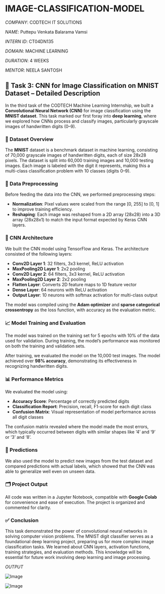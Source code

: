 # IMAGE-CLASSIFICATION-MODEL

*COMPANY*: CODTECH IT SOLUTIONS

*NAME*: Puttepu Venkata Balarama Vamsi

*INTERN ID*: CT04DN135

*DOMAIN*: MACHINE LEARNING

*DURATION*: 4 WEEKS

*MENTOR*: NEELA SANTOSH

## 🧠 Task 3: CNN for Image Classification on MNIST Dataset – Detailed Description

In the third task of the CODTECH Machine Learning Internship, we built a **Convolutional Neural Network (CNN)** for image classification using the **MNIST dataset**. This task marked our first foray into **deep learning**, where we explored how CNNs process and classify images, particularly grayscale images of handwritten digits (0–9).

### 📁 Dataset Overview

The **MNIST** dataset is a benchmark dataset in machine learning, consisting of 70,000 grayscale images of handwritten digits, each of size 28x28 pixels. The dataset is split into 60,000 training images and 10,000 testing images. Each image is labeled with the digit it represents, making this a multi-class classification problem with 10 classes (digits 0–9).

### 🔄 Data Preprocessing

Before feeding the data into the CNN, we performed preprocessing steps:
- **Normalization**: Pixel values were scaled from the range [0, 255] to [0, 1] to improve training efficiency.
- **Reshaping**: Each image was reshaped from a 2D array (28x28) into a 3D array (28x28x1) to match the input format expected by Keras CNN layers.

### 🧠 CNN Architecture

We built the CNN model using TensorFlow and Keras. The architecture consisted of the following layers:
- **Conv2D Layer 1**: 32 filters, 3x3 kernel, ReLU activation
- **MaxPooling2D Layer 1**: 2x2 pooling
- **Conv2D Layer 2**: 64 filters, 3x3 kernel, ReLU activation
- **MaxPooling2D Layer 2**: 2x2 pooling
- **Flatten Layer**: Converts 2D feature maps to 1D feature vector
- **Dense Layer**: 64 neurons with ReLU activation
- **Output Layer**: 10 neurons with softmax activation for multi-class output

The model was compiled using the **Adam optimizer** and **sparse categorical crossentropy** as the loss function, with accuracy as the evaluation metric.

### 📈 Model Training and Evaluation

The model was trained on the training set for 5 epochs with 10% of the data used for validation. During training, the model’s performance was monitored on both the training and validation sets.

After training, we evaluated the model on the 10,000 test images. The model achieved over **98% accuracy**, demonstrating its effectiveness in recognizing handwritten digits.

### 📊 Performance Metrics

We evaluated the model using:
- **Accuracy Score**: Percentage of correctly predicted digits
- **Classification Report**: Precision, recall, F1-score for each digit class
- **Confusion Matrix**: Visual representation of model performance across all digit classes

The confusion matrix revealed where the model made the most errors, which typically occurred between digits with similar shapes like ‘4’ and ‘9’ or ‘3’ and ‘8’.

### 🧪 Predictions

We also used the model to predict new images from the test dataset and compared predictions with actual labels, which showed that the CNN was able to generalize well even on unseen data.

### 🗂 Project Output

All code was written in a Jupyter Notebook, compatible with **Google Colab** for convenience and ease of execution. The project is organized and commented for clarity.

### ✅ Conclusion

This task demonstrated the power of convolutional neural networks in solving computer vision problems. The MNIST digit classifier serves as a foundational deep learning project, preparing us for more complex image classification tasks. We learned about CNN layers, activation functions, training strategies, and evaluation methods. This knowledge will be essential for future work involving deep learning and image processing.

*OUTPUT*

![Image](https://github.com/user-attachments/assets/b8482fd8-9ba1-4477-bb35-8baadd656775)

![Image](https://github.com/user-attachments/assets/688d449e-ae93-458e-868e-093ab500002b)
